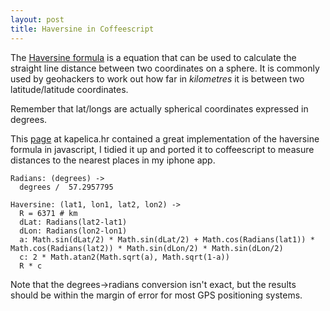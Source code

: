 ```yaml
---
layout: post
title: Haversine in Coffeescript
---
```


The [Haversine formula](http://en.wikipedia.org/wiki/Haversine_formula) is a equation that can be used to calculate the straight line distance between two coordinates on a sphere. It is commonly used by geohackers to work out how far in *kilometres* it is between two latitude/latitude coordinates.

Remember that lat/longs are actually spherical coordinates expressed in degrees.

This [page](http://kapelica.hr/kw/latlong.html) at kapelica.hr contained a great implementation of the haversine formula in javascript, I tidied it up and ported it to coffeescript to measure distances to the nearest places in my iphone app.

    Radians: (degrees) ->
      degrees /  57.2957795
  
    Haversine: (lat1, lon1, lat2, lon2) ->
      R = 6371 # km
      dLat: Radians(lat2-lat1)
      dLon: Radians(lon2-lon1)
      a: Math.sin(dLat/2) * Math.sin(dLat/2) + Math.cos(Radians(lat1)) * Math.cos(Radians(lat2)) * Math.sin(dLon/2) * Math.sin(dLon/2)
      c: 2 * Math.atan2(Math.sqrt(a), Math.sqrt(1-a))
      R * c

Note that the degrees->radians conversion isn't exact, but the results should be within the margin of error for most GPS positioning systems.